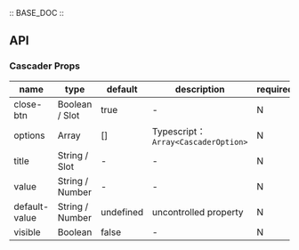 :: BASE_DOC ::

## API
### Cascader Props

name | type | default | description | required
-- | -- | -- | -- | --
close-btn | Boolean / Slot | true | \- | N
options | Array | [] | Typescript：`Array<CascaderOption>` | N
title | String / Slot | - | \- | N
value | String / Number | - | \- | N
default-value | String / Number | undefined | uncontrolled property | N
visible | Boolean | false | \- | N
